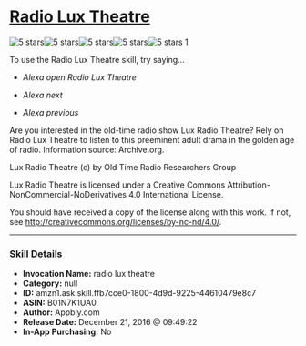 # [Radio Lux Theatre](http://alexa.amazon.com/#skills/amzn1.ask.skill.ffb7cce0-1800-4d9d-9225-44610479e8c7)
![5 stars](../../images/ic_star_black_18dp_1x.png)![5 stars](../../images/ic_star_black_18dp_1x.png)![5 stars](../../images/ic_star_black_18dp_1x.png)![5 stars](../../images/ic_star_black_18dp_1x.png)![5 stars](../../images/ic_star_black_18dp_1x.png) 1

To use the Radio Lux Theatre skill, try saying...

* *Alexa open Radio Lux Theatre*

* *Alexa next*

* *Alexa previous*

Are you interested in the old-time radio show Lux Radio Theatre? Rely on Radio Lux Theatre to listen to this preeminent adult drama in the golden age of radio. Information source: Archive.org.

Lux Radio Theatre (c) by Old Time Radio Researchers Group

Lux Radio Theatre is licensed under a
Creative Commons Attribution-NonCommercial-NoDerivatives 4.0 International License.

You should have received a copy of the license along with this work. If not, see <http://creativecommons.org/licenses/by-nc-nd/4.0/>.

***

### Skill Details

* **Invocation Name:** radio lux theatre
* **Category:** null
* **ID:** amzn1.ask.skill.ffb7cce0-1800-4d9d-9225-44610479e8c7
* **ASIN:** B01N7K1UA0
* **Author:** Appbly.com
* **Release Date:** December 21, 2016 @ 09:49:22
* **In-App Purchasing:** No
